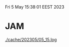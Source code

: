 Fri  5 May 15:38:01 EEST 2023
# JAM
<a href='./cache/202305/05_15.log'>./cache/202305/05_15.log</a>
